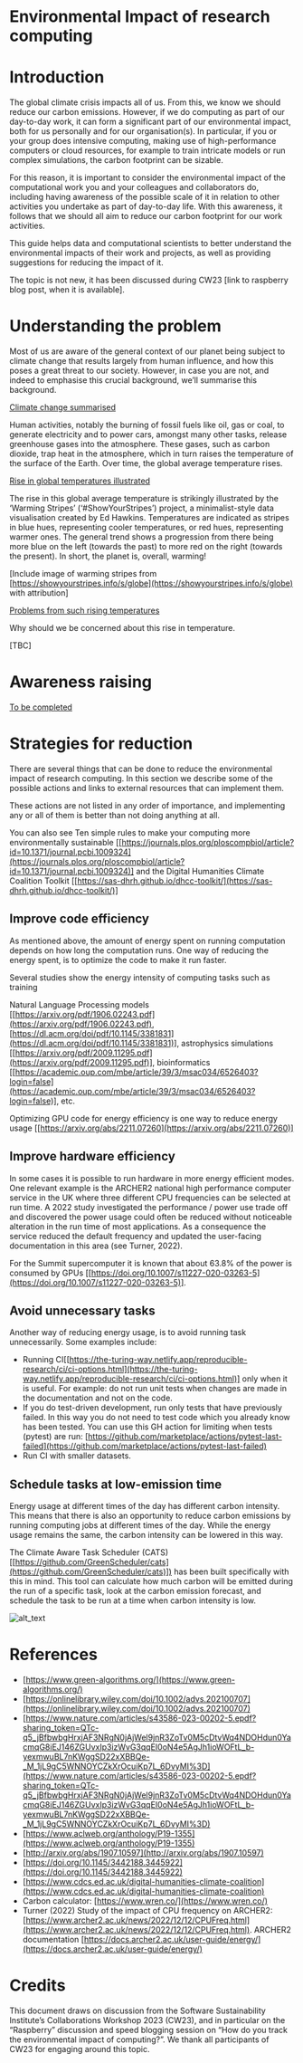 
# Environmental Impact of research computing

# Introduction

The global climate crisis impacts all of us. From this, we know we should reduce our carbon emissions. However, if we do computing as part of our day-to-day work, it can form a significant part of our environmental impact, both for us personally and for our organisation(s). In particular, if you or your group does intensive computing, making use of high-performance computers or cloud resources, for example to train intricate models or run complex simulations, the carbon footprint can be sizable.

For this reason, it is important to consider the environmental impact of the computational work you and your colleagues and collaborators do, including having awareness of the possible scale of it in relation to other activities you undertake as part of day-to-day life. With this awareness, it follows that we should all aim to reduce our carbon footprint for our work activities.

This guide helps data and computational scientists to better understand the environmental impacts of their work and projects, as well as providing suggestions for reducing the impact of it.

The topic is not new, it has been discussed during CW23 [link to raspberry blog post, when it is available].


# Understanding the problem

Most of us are aware of the general context of our planet being subject to climate change that results largely from human influence, and how this poses a great threat to our society. However, in case you are not, and indeed to emphasise this crucial background, we’ll summarise this background.

<span style="text-decoration:underline;">Climate change summarised</span>

Human activities, notably the burning of fossil fuels like oil, gas or coal, to generate electricity and to power cars, amongst many other tasks, release greenhouse gases into the atmosphere. These gases, such as carbon dioxide, trap heat in the atmosphere, which in turn raises the temperature of the surface of the Earth. Over time, the global average temperature rises.

<span style="text-decoration:underline;">Rise in global temperatures illustrated</span>

The rise in this global average temperature is strikingly illustrated by the ‘Warming Stripes’ (‘#ShowYourStripes’) project, a minimalist-style data visualisation created by Ed Hawkins. Temperatures are indicated as stripes in blue hues, representing cooler temperatures, or red hues, representing warmer ones. The general trend shows a progression from there being more blue on the left (towards the past) to more red on the right (towards the present). In short, the planet is, overall, warming!

[Include image of warming stripes from [https://showyourstripes.info/s/globe](https://showyourstripes.info/s/globe) with attribution]

<span style="text-decoration:underline;">Problems from such rising temperatures</span>

Why should we be concerned about this rise in temperature.

[TBC]


# Awareness raising

<span style="text-decoration:underline;">To be completed</span>


# Strategies for reduction

There are several things that can be done to reduce the environmental impact of research computing. In this section we describe some of the possible actions and links to external resources that can implement them.

These actions are not listed in any order of importance, and implementing any or all of them is better than not doing anything at all.

You can also see Ten simple rules to make your computing more environmentally sustainable [[https://journals.plos.org/ploscompbiol/article?id=10.1371/journal.pcbi.1009324](https://journals.plos.org/ploscompbiol/article?id=10.1371/journal.pcbi.1009324)] and the Digital Humanities Climate Coalition Toolkit [[https://sas-dhrh.github.io/dhcc-toolkit/](https://sas-dhrh.github.io/dhcc-toolkit/)]


## Improve code efficiency

As mentioned above, the amount of energy spent on running computation depends on how long the computation runs. One way of reducing the energy spent, is to optimize the code to make it run faster. 

Several studies show the energy intensity of computing tasks such as training 

Natural Language Processing models [[https://arxiv.org/pdf/1906.02243.pdf](https://arxiv.org/pdf/1906.02243.pdf), [https://dl.acm.org/doi/pdf/10.1145/3381831](https://dl.acm.org/doi/pdf/10.1145/3381831)], astrophysics simulations [[https://arxiv.org/pdf/2009.11295.pdf](https://arxiv.org/pdf/2009.11295.pdf)], bioinformatics [[https://academic.oup.com/mbe/article/39/3/msac034/6526403?login=false](https://academic.oup.com/mbe/article/39/3/msac034/6526403?login=false)], etc. 

Optimizing GPU code for energy efficiency is one way to reduce energy usage [[https://arxiv.org/abs/2211.07260](https://arxiv.org/abs/2211.07260)]


## Improve hardware efficiency

In some cases it is possible to run hardware in more energy efficient modes. One relevant example is the ARCHER2 national high performance computer service in the UK where three different CPU frequencies can be selected at run time. A 2022 study investigated the performance / power use trade off and discovered the power usage could often be reduced without noticeable alteration in the run time of most applications. As a consequence the service reduced the default frequency and updated the user-facing documentation in this area (see Turner, 2022).

For the Summit supercomputer it is known that about 63.8% of the power is consumed by GPUs [[https://doi.org/10.1007/s11227-020-03263-5](https://doi.org/10.1007/s11227-020-03263-5)].


## Avoid unnecessary tasks

Another way of reducing energy usage, is to avoid running task unnecessarily. Some examples include:



* Running CI[[https://the-turing-way.netlify.app/reproducible-research/ci/ci-options.html](https://the-turing-way.netlify.app/reproducible-research/ci/ci-options.html)] only when it is useful. For example: do not run unit tests when changes are made in the documentation and not on the code. 
* If you do test-driven development, run only tests that have previously failed. In this way you do not need to test code which you already know has been tested. You can use this GH action for limiting when tests (pytest) are run: [https://github.com/marketplace/actions/pytest-last-failed](https://github.com/marketplace/actions/pytest-last-failed) 
* Run CI with smaller datasets.


## Schedule tasks at low-emission time

Energy usage at different times of the day has different carbon intensity. This means that there is also an opportunity to reduce carbon emissions by running computing jobs at different times of the day. While the energy usage remains the same, the carbon intensity can be lowered in this way.

The Climate Aware Task Scheduler (CATS)[[https://github.com/GreenScheduler/cats](https://github.com/GreenScheduler/cats)]) has been built specifically with this in mind. This tool can calculate how much carbon will be emitted during the run of a specific task, look at the carbon emission forecast, and schedule the task to be run at a time when carbon intensity is low.


![alt_text](images/carbon_computing.jpg "Computing has carbon emissions")



# References



* [https://www.green-algorithms.org/](https://www.green-algorithms.org/) 
* [https://onlinelibrary.wiley.com/doi/10.1002/advs.202100707](https://onlinelibrary.wiley.com/doi/10.1002/advs.202100707) 
* [https://www.nature.com/articles/s43586-023-00202-5.epdf?sharing_token=QTc-q5_jBfbwbgHrxjAF3NRgN0jAjWel9jnR3ZoTv0M5cDtvWq4NDOHdun0YacmqG8iEJ146ZGUvxIp3izWvG3qqEI0oN4e5AgJh1ioWOFtL_b-yexmwuBL7nKWggSD22xXBBQe-_M_1jL9gC5WNNOYCZkXrOcuiKp7L_6DvyMI%3D](https://www.nature.com/articles/s43586-023-00202-5.epdf?sharing_token=QTc-q5_jBfbwbgHrxjAF3NRgN0jAjWel9jnR3ZoTv0M5cDtvWq4NDOHdun0YacmqG8iEJ146ZGUvxIp3izWvG3qqEI0oN4e5AgJh1ioWOFtL_b-yexmwuBL7nKWggSD22xXBBQe-_M_1jL9gC5WNNOYCZkXrOcuiKp7L_6DvyMI%3D)
* [https://www.aclweb.org/anthology/P19-1355](https://www.aclweb.org/anthology/P19-1355) 
* [http://arxiv.org/abs/1907.10597](http://arxiv.org/abs/1907.10597) 
* [https://doi.org/10.1145/3442188.3445922](https://doi.org/10.1145/3442188.3445922) 
* [https://www.cdcs.ed.ac.uk/digital-humanities-climate-coalition](https://www.cdcs.ed.ac.uk/digital-humanities-climate-coalition)
* Carbon calculator: [https://www.wren.co/](https://www.wren.co/) 
* Turner (2022) Study of the impact of CPU frequency on ARCHER2: [https://www.archer2.ac.uk/news/2022/12/12/CPUFreq.html](https://www.archer2.ac.uk/news/2022/12/12/CPUFreq.html). ARCHER2 documentation [https://docs.archer2.ac.uk/user-guide/energy/](https://docs.archer2.ac.uk/user-guide/energy/) 


# Credits

This document draws on discussion from the Software Sustainability Institute’s Collaborations Workshop 2023 (CW23), and in particular on the “Raspberry” discussion and speed blogging session on “How do you track the environmental impact of computing?”. We thank all participants of CW23 for engaging around this topic.  
